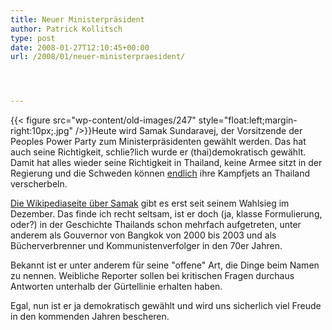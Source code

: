 ```yaml
---
title: Neuer Ministerpräsident
author: Patrick Kollitsch
type: post
date: 2008-01-27T12:10:45+00:00
url: /2008/01/neuer-ministerpraesident/




---
```

{{< figure src="wp-content/old-images/247" style="float:left;margin-right:10px;.jpg" />}}Heute wird Samak Sundaravej, der Vorsitzende der Peoples Power Party zum Ministerpräsidenten gewählt werden. Das hat auch seine Richtigkeit, schlie?lich wurde er (thai)demokratisch gewählt. Damit hat alles wieder seine Richtigkeit in Thailand, keine Armee sitzt in der Regierung und die Schweden können [endlich][1] ihre Kampfjets an Thailand verscherbeln.

[Die Wikipediaseite über Samak][2] gibt es erst seit seinem Wahlsieg im Dezember. Das finde ich recht seltsam, ist er doch (ja, klasse Formulierung, oder?) in der Geschichte Thailands schon mehrfach aufgetreten, unter anderem als Gouvernor von Bangkok von 2000 bis 2003 und als Bücherverbrenner und Kommunistenverfolger in den 70er Jahren.

Bekannt ist er unter anderem für seine "offene" Art, die Dinge beim Namen zu nennen. Weibliche Reporter sollen bei kritischen Fragen durchaus Antworten unterhalb der Gürtellinie erhalten haben.

Egal, nun ist er ja demokratisch gewählt und wird uns sicherlich viel Freude in den kommenden Jahren bescheren.

 [1]: http://www.nationmultimedia.com/breakingnews/read.php?newsid=30063478
 [2]: http://en.wikipedia.org/wiki/Samak_Sundaravej
